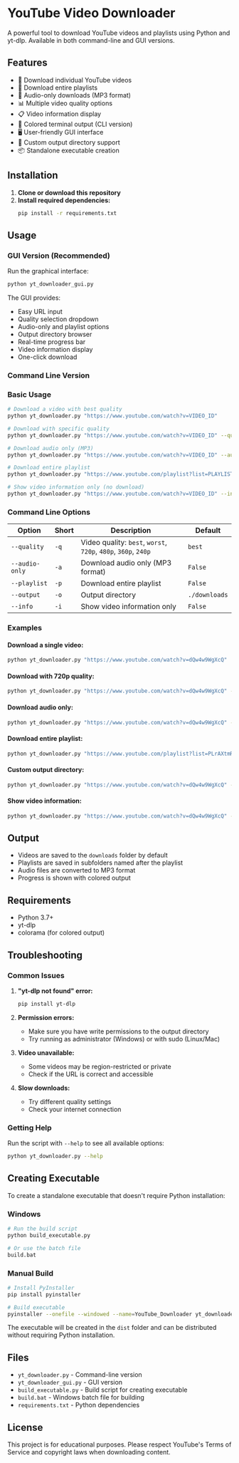 # YouTube Video Downloader

A powerful tool to download YouTube videos and playlists using Python and yt-dlp. Available in both command-line and GUI versions.

## Features

- 🎥 Download individual YouTube videos
- 📁 Download entire playlists
- 🎵 Audio-only downloads (MP3 format)
- 📊 Multiple video quality options
- 📋 Video information display
- 🎨 Colored terminal output (CLI version)
- 🖥️ User-friendly GUI interface
- 📂 Custom output directory support
- 📦 Standalone executable creation

## Installation

1. **Clone or download this repository**
2. **Install required dependencies:**
   ```bash
   pip install -r requirements.txt
   ```

## Usage

### GUI Version (Recommended)

Run the graphical interface:
```bash
python yt_downloader_gui.py
```

The GUI provides:
- Easy URL input
- Quality selection dropdown
- Audio-only and playlist options
- Output directory browser
- Real-time progress bar
- Video information display
- One-click download

### Command Line Version

### Basic Usage

```bash
# Download a video with best quality
python yt_downloader.py "https://www.youtube.com/watch?v=VIDEO_ID"

# Download with specific quality
python yt_downloader.py "https://www.youtube.com/watch?v=VIDEO_ID" --quality 720p

# Download audio only (MP3)
python yt_downloader.py "https://www.youtube.com/watch?v=VIDEO_ID" --audio-only

# Download entire playlist
python yt_downloader.py "https://www.youtube.com/playlist?list=PLAYLIST_ID" --playlist

# Show video information only (no download)
python yt_downloader.py "https://www.youtube.com/watch?v=VIDEO_ID" --info
```

### Command Line Options

| Option | Short | Description | Default |
|--------|-------|-------------|---------|
| `--quality` | `-q` | Video quality: `best`, `worst`, `720p`, `480p`, `360p`, `240p` | `best` |
| `--audio-only` | `-a` | Download audio only (MP3 format) | `False` |
| `--playlist` | `-p` | Download entire playlist | `False` |
| `--output` | `-o` | Output directory | `./downloads` |
| `--info` | `-i` | Show video information only | `False` |

### Examples

#### Download a single video:
```bash
python yt_downloader.py "https://www.youtube.com/watch?v=dQw4w9WgXcQ"
```

#### Download with 720p quality:
```bash
python yt_downloader.py "https://www.youtube.com/watch?v=dQw4w9WgXcQ" --quality 720p
```

#### Download audio only:
```bash
python yt_downloader.py "https://www.youtube.com/watch?v=dQw4w9WgXcQ" --audio-only
```

#### Download entire playlist:
```bash
python yt_downloader.py "https://www.youtube.com/playlist?list=PLrAXtmRdnEQy6nuLMOVaJ7QyWg8c2ZvA8" --playlist
```

#### Custom output directory:
```bash
python yt_downloader.py "https://www.youtube.com/watch?v=dQw4w9WgXcQ" --output "C:/MyVideos"
```

#### Show video information:
```bash
python yt_downloader.py "https://www.youtube.com/watch?v=dQw4w9WgXcQ" --info
```

## Output

- Videos are saved to the `downloads` folder by default
- Playlists are saved in subfolders named after the playlist
- Audio files are converted to MP3 format
- Progress is shown with colored output

## Requirements

- Python 3.7+
- yt-dlp
- colorama (for colored output)

## Troubleshooting

### Common Issues

1. **"yt-dlp not found" error:**
   ```bash
   pip install yt-dlp
   ```

2. **Permission errors:**
   - Make sure you have write permissions to the output directory
   - Try running as administrator (Windows) or with sudo (Linux/Mac)

3. **Video unavailable:**
   - Some videos may be region-restricted or private
   - Check if the URL is correct and accessible

4. **Slow downloads:**
   - Try different quality settings
   - Check your internet connection

### Getting Help

Run the script with `--help` to see all available options:
```bash
python yt_downloader.py --help
```

## Creating Executable

To create a standalone executable that doesn't require Python installation:

### Windows
```bash
# Run the build script
python build_executable.py

# Or use the batch file
build.bat
```

### Manual Build
```bash
# Install PyInstaller
pip install pyinstaller

# Build executable
pyinstaller --onefile --windowed --name=YouTube_Downloader yt_downloader_gui.py
```

The executable will be created in the `dist` folder and can be distributed without requiring Python installation.

## Files

- `yt_downloader.py` - Command-line version
- `yt_downloader_gui.py` - GUI version
- `build_executable.py` - Build script for creating executable
- `build.bat` - Windows batch file for building
- `requirements.txt` - Python dependencies

## License

This project is for educational purposes. Please respect YouTube's Terms of Service and copyright laws when downloading content.
